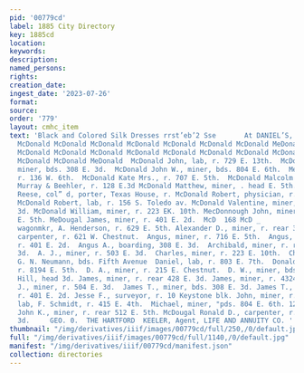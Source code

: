 ```yaml
---
pid: '00779cd'
label: 1885 City Directory
key: 1885cd
location: 
keywords: 
description: 
named_persons: 
rights: 
creation_date: 
ingest_date: '2023-07-26'
format: 
source: 
order: '779'
layout: cmhc_item
text: 'Black and Colored Silk Dresses rrst’eb’2 Sse       At DANIEL’S,     McDonald
  McDonald McDonald McDonald McDonald McDonald McDonald McDonald MeDonald McDonald  Hotel.
  McDonald McDonald McDonald McDonald McDonald McDonald McDonald McDonald McDonald
  McDonald McDonald MeDonald  McDonald John, lab, r. 729 E. 13th.  McDonald John R.,
  miner, bds. 308 E. 3d.  McDonald John W., miner, bds. 804 E. 6th.  MeDonald J. A.,
  r. 136 W. 6th.  McDonald Kate Mrs., r. 707 E. 5th.  McDonald Malcolm D., blksmith,
  Murray & Beehler, r. 128 E.3d McDonald Matthew, miner, . head E. 5th.  McDonald  McDonald
  Reese, col” d, porter, Texas House, r. McDonald Robert, physician, r. 527 E. 8th.
  McDonald Robert, lab, r. 156 S. Toledo av. McDonald Valentine, miner, bds. 308 E.
  3d. McDonald William, miner, r. 223 EK. 10th. MecDonnough John, miner, bds. 626
  E. 5th. MeDougal James, miner, r. 401 E. 2d.  McD  168 McD _         —  Alexander,
  wagonmkr, A. Henderson, r. 629 E. 5th. Alexander D., miner, r. rear 329 E. 4th.  Allen,
  carpenter, r. 621 W. Chestnut.  Angus, miner, r. 716 E. 5th.  Angus, carpenter,
  r. 401 E. 2d.  Angus A., boarding, 308 E. 3d.  Archibald, miner, r. rear 428 E.
  3d.  A. J., miner, r. 503 E. 3d.  Charles, miner, r. 223 E. 10th.  Charles, shoemkr,
  G. N. Neumann, bds. Fifth Avenue  Daniel, lab, r. 803 E. 7th.  Donald A., miner,
  r. 8194 E. 5th.  D. A., miner, r. 215 E. Chestnut.  D. W., miner, bds. Carbonate
  Hill, head 3d. James, miner, r. rear 428 E. 3d. James, miner, r. 4324 E. 5th.  James
  J., miner, r. 504 E. 3d.  James T., miner, bds. 308 E. 3d. James T., carpenter,
  r. 401 E. 2d. Jesse F., surveyor, r. 10 Keystone blk. John, miner, r. 725 E. 6th.  John,
  lab, F. Schmidt, r. 415 E. 4th.  Michael, miner, "pds. 804 E. 6th. 122 W. 3d.  McDougal
  John K., miner, r. rear 512 E. 5th. McDougal Ronald D., carpenter, r. rear 428 E.
  3d.     GEO. 0.  THE HARTFORD  KEELER, Agent, LIFE AND ANNUITY CO. '
thumbnail: "/img/derivatives/iiif/images/00779cd/full/250,/0/default.jpg"
full: "/img/derivatives/iiif/images/00779cd/full/1140,/0/default.jpg"
manifest: "/img/derivatives/iiif/00779cd/manifest.json"
collection: directories
---
```

